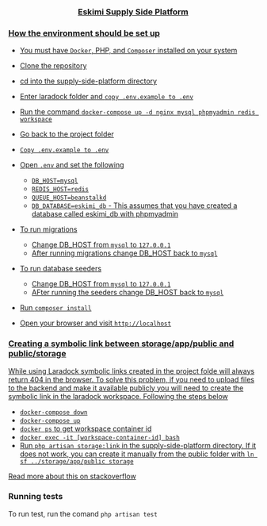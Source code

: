 <h3 align="center"><a href="" target="_blank">Eskimi Supply Side Platform</h3>

### How the environment should be set up

- You must have `Docker`, PHP, and `Composer` installed on your system
- Clone the repository
- cd into the supply-side-platform directory
- Enter laradock folder and `copy .env.example to .env`
- Run the command `docker-compose up -d nginx mysql phpmyadmin redis workspace`
- Go back to the project folder
- `Copy .env.example to .env`
- Open `.env` and set the following 
    - `DB_HOST=mysql`
    - `REDIS_HOST=redis`
    - `QUEUE_HOST=beanstalkd`
    - `DB_DATABASE=eskimi_db` - This assumes that you have created a database called eskimi_db with phpmyadmin

- To run migrations
    - Change DB_HOST from `mysql` to `127.0.0.1`
    - After running migrations change DB_HOST back to `mysql`

- To run database seeders
    - Change DB_HOST from `mysql` to `127.0.0.1`
    - AFter running the seeders change DB_HOST back to `mysql`

- Run `composer install`
- Open your browser and visit `http://localhost`

### Creating a symbolic link between storage/app/public and public/storage
While using Laradock symbolic links created in the project folde will always return 404 in the browser. To solve this problem, if you need to upload files to the backend and make it available publicly you will need to create the symbolic link in the laradock workspace. Following the steps below
- `docker-compose down`
- `docker-compose up`
- `docker ps` to get workspace container id
- `docker exec -it [workspace-container-id] bash`
- Run `php artisan storage:link` in the supply-side-platform directory. If it does not work, you can create it manually from the public    folder with `ln sf ../storage/app/public storage`

[Read more about this on stackoverflow](https://stackoverflow.com/questions/64833653/laradock-404-not-found-files-with-symlink-to-storage)

### Running tests

To run test, run the comand `php artisan test`
